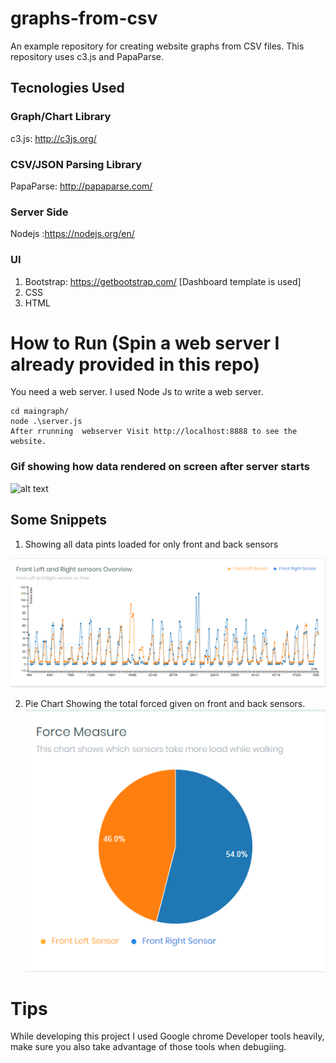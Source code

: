 # graphs-from-csv

An example repository for creating website graphs from CSV files. This repository uses c3.js and PapaParse.

## Tecnologies Used
### Graph/Chart Library
c3.js: http://c3js.org/

### CSV/JSON Parsing Library
PapaParse: http://papaparse.com/

### Server Side
Nodejs :https://nodejs.org/en/

### UI
1. Bootstrap: https://getbootstrap.com/ [Dashboard template is used]
2. CSS
3. HTML


# How to Run (Spin a web server I already provided in this repo)
You need a web server. I used Node Js to write a web server.
```
cd maingraph/
node .\server.js
After rrunning  webserver Visit http://localhost:8888 to see the website.
```
### Gif showing how data rendered on screen after server starts 
![alt text](https://github.com/jaskaran1989/Smart-insole-analysis-charts-/blob/master/moo.gif)



## Some Snippets
1. Showing all data pints loaded for only front and back sensors

![alt text](https://github.com/jaskaran1989/Smart-insole-analysis-charts-/blob/master/Capture.PNG)

2. Pie Chart Showing the total forced given on front and back sensors.
![alt text](https://github.com/jaskaran1989/Smart-insole-analysis-charts-/blob/master/Capture1.PNG)

# Tips

While developing this project I used Google chrome Developer tools heavily, make sure you also take advantage of those tools when debugiing.


